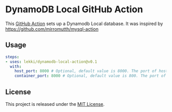 # DynamoDB Local GitHub Action

This [GitHub Action](https://github.com/features/actions) sets up a Dynamodb Local database. It was inspired by https://github.com/mirromutth/mysql-action 

## Usage

```yaml
steps:
- uses: lekki/dynamodb-local-action@v0.1
  with:
    host_port: 8000 # Optional, default value is 8000. The port of host
    container_port: 8000 # Optional, default value is 800. The port of container
```

## License

This project is released under the [MIT License](LICENSE).
